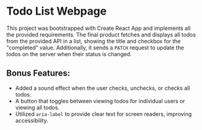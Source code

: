 # Todo List Webpage

This project was bootstrapped with Create React App and implements all the provided requirements. The final product fetches and displays all todos from the provided API in a list, showing the title and checkbox for the "completed" value. Additionally, it sends a `PATCH` request to update the todos on the server when their status is changed.

## Bonus Features:

* Added a sound effect when the user checks, unchecks, or checks all todos.
* A button that toggles between viewing todos for individual users or viewing all todos.
* Utilized `aria-label` to provide clear text for screen readers, improving accessibility.
